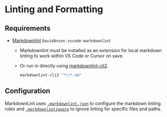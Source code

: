 # Linting and Formatting

## Requirements

- [Markdownlint](https://marketplace.visualstudio.com/items?itemName=DavidAnson.vscode-markdownlint) `DavidAnson.vscode-markdownlint`

  - Markdownlint must be installed as an extension for local markdown linting to work within VS Code or Cursor on save.
  - Or run in directly using [markdownlint-cli2](https://github.com/DavidAnson/markdownlint-cli2).

    ```sh
    markdownlint-cli2 "**/*.md"
    ```

## Configuration

MarkdownLint uses [`.markdownlint.json`](./.markdownlint.json) to configure the markdown linting rules and
[`.markdownlintignore`](./.markdownlintignore) to ignore linting for specific files and paths.
